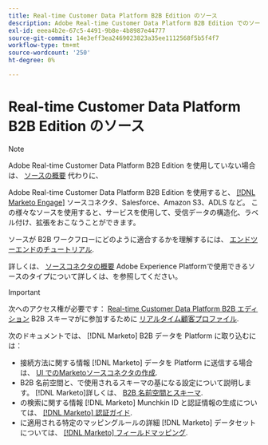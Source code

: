 ```yaml
---
title: Real-time Customer Data Platform B2B Edition のソース
description: Adobe Real-time Customer Data Platform B2B Edition でのソースの役割の概要です。
exl-id: eeea4b2e-67c5-4491-9b8e-4b8987e44777
source-git-commit: 14e3eff3ea2469023823a35ee1112568f5b5f4f7
workflow-type: tm+mt
source-wordcount: '250'
ht-degree: 0%

---
```


# Real-time Customer Data Platform B2B Edition のソース

>[!NOTE]
>
>Adobe Real-time Customer Data Platform B2B Edition を使用していない場合は、 [ソースの概要](./sources-overview.md) 代わりに、

Adobe Real-time Customer Data Platform B2B Edition を使用すると、 [[!DNL Marketo Engage]](../../sources/connectors/adobe-applications/marketo/marketo.md) ソースコネクタ、Salesforce、Amazon S3、ADLS など。 この様々なソースを使用すると、サービスを使用して、受信データの構造化、ラベル付け、拡張をおこなうことができます。

ソースが B2B ワークフローにどのように適合するかを理解するには、 [エンドツーエンドのチュートリアル](../b2b-tutorial.md#ingest-your-data-into-experience-platform).

詳しくは、 [ソースコネクタの概要](../../sources/home.md) Adobe Experience Platformで使用できるソースのタイプについて詳しくは、を参照してください。

>[!IMPORTANT]
>
>次へのアクセス権が必要です： [Real-time Customer Data Platform B2B エディション](../../rctcdp/../rtcdp/b2b-overview.md) B2B スキーマがに参加するために [リアルタイム顧客プロファイル](../proile/../../profile/home.md).

次のドキュメントでは、 [!DNL Marketo] B2B データを Platform に取り込むには：

* 接続方法に関する情報 [!DNL Marketo] データを Platform に送信する場合は、 [UI でのMarketoソースコネクタの作成](../../sources/tutorials/ui/create/adobe-applications/marketo.md).
* B2B 名前空間と、で使用されるスキーマの基になる設定について説明します。 [!DNL Marketo]詳しくは、 [B2B 名前空間とスキーマ](../../sources/connectors/adobe-applications/marketo/marketo-namespaces.md).
* の検索に関する情報 [!DNL Marketo] Munchkin ID と認証情報の生成については、 [[!DNL Marketo] 認証ガイド](../../sources/connectors/adobe-applications/marketo/marketo-auth.md).
* に適用される特定のマッピングルールの詳細 [!DNL Marketo] データセットについては、 [[!DNL Marketo] フィールドマッピング](../../sources/connectors/adobe-applications//mapping/marketo.md).
